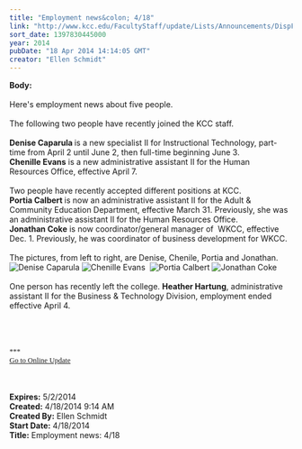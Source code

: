 ```yaml
---
title: "Employment news&colon; 4/18"
link: "http://www.kcc.edu/FacultyStaff/update/Lists/Announcements/DispForm.aspx?ID=1477"
sort_date: 1397830445000
year: 2014
pubDate: "18 Apr 2014 14:14:05 GMT"
creator: "Ellen Schmidt"
---
```


<div><b>Body:</b> <div class="ExternalClassB3824BC9F2A14CE59757640D5241D3C9">
<div><br />Here's employment news about five people.</div>
<div> </div>
<div>The following two people have recently joined the KCC staff.</div>
<div> </div>
<div><strong>Denise Caparula </strong>is a new specialist II for Instructional Technology, part-time from April 2 until June 2, then full-time beginning June 3. <br /><strong></strong></div>
<div><strong>Chenille Evans</strong> is a new administrative assistant II for the Human Resources Office, effective April 7. </div>
<div> </div>
<div>Two people have recently accepted different positions at KCC.<br /><strong>Portia Calbert </strong>is now an administrative assistant II for the Adult &amp; Community Education Department, effective March 31. Previously, she was an administrative assistant II for the Human Resources Office. <br /><strong></strong></div>
<div><strong>Jonathan Coke</strong> is now coordinator/general manager of  WKCC, effective Dec. 1. Previously, he was coordinator of business development for WKCC.</div>
<div> </div>
<div>The pictures, from left to right, are Denise, Chenile, Portia and Jonathan. </div>
<div><img alt="Denise Caparula" src="/SiteCollectionImages/DeniseCaparula.jpg" /> <img alt="Chenille Evans" src="/SiteCollectionImages/ChenilleEvans.jpg" />  <img alt="Portia Calbert" src="/SiteCollectionImages/PortiaCalbert.jpg" /> <img alt="Jonathan Coke" src="/SiteCollectionImages/JonathanCoke.jpg" /></div>
<div> </div>
<div>One person has recently left the college. <strong>Heather Hartung</strong>, administrative assistant II for the Business &amp; Technology Division, employment ended effective April 4.</div>
<div> </div>
<div> </div>
<div>
<div>
<div></div>
<div>
<div><font size="3"><font face="Calibri">
<p style="margin:0in 0in 10pt" class="MsoNormal"><br /></p></font></font></div>
<div></div><font size="3"><font face="Calibri">
<div></div>
<div></div>
<div></div>
<div>
<div></div>
<div>
<div>
<div><font size="2">***</font></div>
<div><font size="2"></font></div>
<div><font size="2"></font></div>
<div><font size="2"></font></div>
<div><font size="2"></font></div>
<div><font size="2"></font></div>
<div><font size="2"></font></div>
<div><font size="2"></font></div>
<div><font size="2"></font></div>
<div><font size="2"></font></div>
<div><font size="2"></font></div>
<div><font size="2"></font></div>
<div><font size="2"></font></div>
<div><font size="2"></font></div>
<div><a href="/FacultyStaff/update/Pages/dailyupdate.aspx"><font size="2">Go to Online Update</font></a></div>
<div></div></div></div></div></font></font>
<p style="margin:0in 0in 10pt" class="MsoNormal"><font size="3"><font face="Calibri"></font></font></p>
<p></p><br /></div></div></div>
<div> </div></div></div>
<div><b>Expires:</b> 5/2/2014</div>
<div><b>Created:</b> 4/18/2014 9:14 AM</div>
<div><b>Created By:</b> Ellen Schmidt</div>
<div><b>Start Date:</b> 4/18/2014</div>
<div><b>Title:</b> Employment news: 4/18</div>
